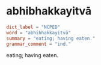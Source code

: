 # abhibhakkayitvā

``` toml
dict_label = "NCPED"
word = "abhibhakkayitvā"
summary = "eating; having eaten."
grammar_comment = "ind."
```

eating; having eaten.

